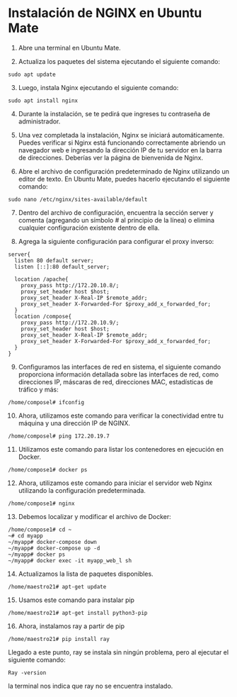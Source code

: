 # Instalación de NGINX en Ubuntu Mate

1. Abre una terminal en Ubuntu Mate.

2. Actualiza los paquetes del sistema ejecutando el siguiente comando:
```
sudo apt update
```
3. Luego, instala Nginx ejecutando el siguiente comando:
```
sudo apt install nginx
```
4. Durante la instalación, se te pedirá que ingreses tu contraseña de administrador.

5. Una vez completada la instalación, Nginx se iniciará automáticamente. Puedes verificar si Nginx está funcionando correctamente abriendo un navegador web e ingresando la dirección IP de tu servidor en la barra de direcciones. Deberías ver la página de bienvenida de Nginx.

6. Abre el archivo de configuración predeterminado de Nginx utilizando un editor de texto. En Ubuntu Mate, puedes hacerlo ejecutando el siguiente comando:
```
sudo nano /etc/nginx/sites-available/default
```
7. Dentro del archivo de configuración, encuentra la sección server y comenta (agregando un símbolo # al principio de la línea) o elimina cualquier configuración existente dentro de ella.

8. Agrega la siguiente configuración para configurar el proxy inverso:
```
server{
  listen 80 default server;
  listen [::]:80 default_server;

  location /apache{
    proxy_pass http://172.20.10.8/;
    proxy_set_header host $host;
    proxy_set_header X-Real-IP $remote_addr;
    proxy_set_header X-Forwarded-For $proxy_add_x_forwarded_for;
  }
  location /compose{
    proxy_pass http://172.20.10.9/;
    proxy_set_header host $host;
    proxy_set_header X-Real-IP $remote_addr;
    proxy_set_header X-Forwarded-For $proxy_add_x_forwarded_for;
  }
}  
```
9. Configuramos las interfaces de red en sistema, el siguiente comando proporciona información detallada sobre las interfaces de red, como direcciones IP, máscaras de red, direcciones MAC, estadísticas de tráfico y más:
```
/home/composel# ifconfig
```
10. Ahora, utilizamos este comando para verificar la conectividad entre tu máquina y una dirección IP de NGINX.
```
/home/composel# ping 172.20.19.7
```
11. Utilizamos este comando para listar los contenedores en ejecución en Docker. 
```
/home/compose1# docker ps
```
12. Ahora, utilizamos este comando para iniciar el servidor web Nginx utilizando la configuración predeterminada.
```
/home/compose1# nginx
```
13. Debemos localizar y modificar el archivo de Docker:
```
/home/compose1# cd ~
~# cd myapp
~/myapp# docker-compose down
~/myapp# docker-compose up -d
~/myapp# docker ps
~/myapp# docker exec -it myapp_web_l sh
```
14. Actualizamos la lista de paquetes disponibles.
```
/home/maestro21# apt-get update
```
15. Usamos este comando para instalar pip
```
/home/maestro21# apt-get install python3-pip
```
16. Ahora, instalamos ray a partir de pip
```
/home/maestro21# pip install ray
``` 

Llegado a este punto, ray se instala sin ningún problema, pero al ejecutar el siguiente comando:
```
Ray -version
```
la terminal nos indica que ray no se encuentra instalado.
